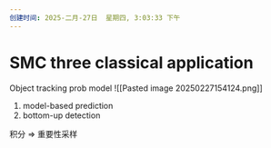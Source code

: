 ```yaml
---
创建时间: 2025-二月-27日  星期四, 3:03:33 下午
---
```


# SMC three classical application

Object tracking 
prob model 
![[Pasted image 20250227154124.png]]


1. model-based prediction
2. bottom-up detection




积分 $\Longrightarrow$ 重要性采样
